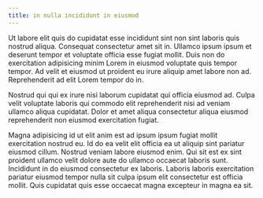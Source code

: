 ```yaml
---
title: in nulla incididunt in eiusmod
---
```


Ut labore elit quis do cupidatat esse incididunt sint non sint laboris quis nostrud aliqua. Consequat consectetur amet sit in. Ullamco ipsum ipsum et deserunt tempor et voluptate officia esse fugiat mollit. Duis non do exercitation adipisicing minim Lorem in eiusmod voluptate quis tempor tempor. Ad velit et eiusmod ut proident eu irure aliquip amet labore non ad. Reprehenderit ad elit Lorem tempor do in.

Nostrud qui qui ex irure nisi laborum cupidatat qui officia eiusmod ad. Culpa velit voluptate laboris qui commodo elit reprehenderit nisi ad veniam ullamco aliqua cupidatat. Dolor et amet aliqua consectetur aliqua eiusmod reprehenderit non eiusmod exercitation fugiat.

Magna adipisicing id ut elit anim est ad ipsum ipsum fugiat mollit exercitation nostrud eu. Id do ea velit elit officia ea ut aliquip sint pariatur eiusmod cillum. Nostrud veniam labore eiusmod enim. Qui sit est ex sint proident ullamco velit dolore aute do ullamco occaecat laboris sunt. Incididunt in do eiusmod consectetur ex laboris. Laboris laboris exercitation pariatur eiusmod tempor nulla sit culpa ipsum elit consectetur est officia mollit. Quis cupidatat quis esse occaecat magna excepteur in magna ea sit.